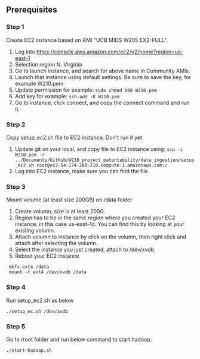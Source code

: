 ## Prerequisites
### Step 1
Create EC2 instance based on AMI "UCB MIDS W205 EX2-FULL".
1. Log into https://console.aws.amazon.com/ec2/v2/home?region=us-east-1 
2. Selection region N. Virginia 
3. Go to launch instance, and search for above name in Community AMIs. 
4. Launch that instance using default settings. Be sure to save the key, for example W210.pem 
5. Update permission for example: ```sudo chmod 600 W210.pem```
6. Add key for example: ```ssh-add -K W210.pem```
7. Go to instance, click connect, and copy the connect command and run it. 

### Step 2
Copy setup_ec2.sh file to EC2 instance. Don't run it yet. 
1. Update git on your local, and copy file to EC2 instance using: ```scp -i W210.pem -r ../Documents/GitHub/W210_project_patentability/data_ingestion/setup_ec2.sh root@ec2-54-174-208-210.compute-1.amazonaws.com:/``` 
2. Log into EC2 instance, make sure you can find the file. 

### Step 3
Mount volume (at least size 200GB) on /data folder
1. Create volumn, size is at least 200G. 
2. Region has to be in the same region where you created your EC2 instance, in this case us-east-1d. You can find this by looking at your existing volumn.  
3. Attach volumn to instance by click on the volumn, then right click and attach after selecting the volumn. 
4. Select the instance you just created, attach to /dev/xvdb 
5. Reboot your EC2 instance 


```
 mkfs.ext4 /data
 mount -t ext4 /dev/xvdb /data
 ```
### Step 4
Run setup_ec2.sh as below
```
./setup_ec.sh /dev/xvdb
```
### Step 5
Go to /root folder and run below command to start hadoop.
```
./start-hadoop.sh
```
